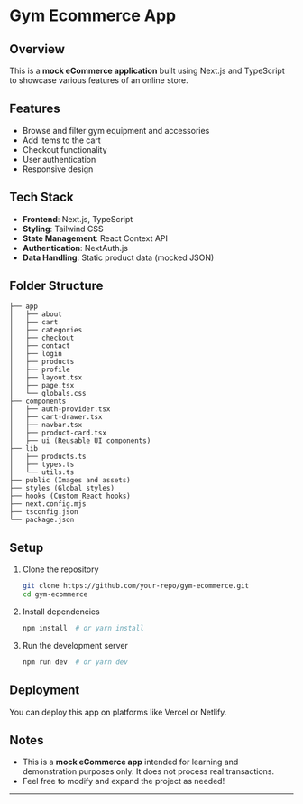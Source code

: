 # Gym Ecommerce App

## Overview

This is a **mock eCommerce application** built using Next.js and TypeScript to showcase various features of an online store.

## Features

- Browse and filter gym equipment and accessories
- Add items to the cart
- Checkout functionality
- User authentication
- Responsive design

## Tech Stack

- **Frontend**: Next.js, TypeScript
- **Styling**: Tailwind CSS
- **State Management**: React Context API
- **Authentication**: NextAuth.js
- **Data Handling**: Static product data (mocked JSON)

## Folder Structure

```
├── app
│   ├── about
│   ├── cart
│   ├── categories
│   ├── checkout
│   ├── contact
│   ├── login
│   ├── products
│   ├── profile
│   ├── layout.tsx
│   ├── page.tsx
│   └── globals.css
├── components
│   ├── auth-provider.tsx
│   ├── cart-drawer.tsx
│   ├── navbar.tsx
│   ├── product-card.tsx
│   ├── ui (Reusable UI components)
├── lib
│   ├── products.ts
│   ├── types.ts
│   └── utils.ts
├── public (Images and assets)
├── styles (Global styles)
├── hooks (Custom React hooks)
├── next.config.mjs
├── tsconfig.json
└── package.json
```

## Setup

1. Clone the repository
   ```sh
   git clone https://github.com/your-repo/gym-ecommerce.git
   cd gym-ecommerce
   ```
2. Install dependencies
   ```sh
   npm install  # or yarn install
   ```
3. Run the development server
   ```sh
   npm run dev  # or yarn dev
   ```

## Deployment

You can deploy this app on platforms like Vercel or Netlify.

## Notes

- This is a **mock eCommerce app** intended for learning and demonstration purposes only. It does not process real transactions.
- Feel free to modify and expand the project as needed!

---
